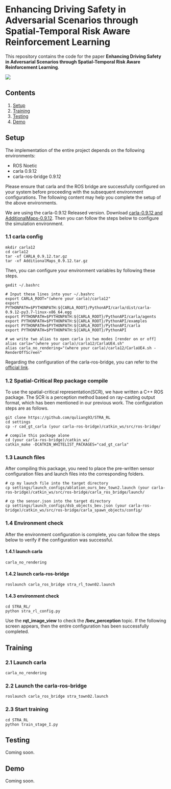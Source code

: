 # Enhancing Driving Safety in Adversarial Scenarios through Spatial-Temporal Risk Aware Reinforcement Learning

This repository contains the code for the paper **Enhancing Driving Safety in Adversarial Scenarios 
through Spatial-Temporal Risk Aware Reinforcement Learning**.


<img src="figures/dense-dynamic-scenarios.gif">

## Contents
1. [Setup](#setup)
2. [Training](#training)
3. [Testing](#testing)
4. [Demo](#demo)

## Setup

The implementation of the entire project depends on the following environments:

-  ROS Noetic
- carla 0.9.12
- carla-ros-bridge 0.9.12

Please ensure that carla and the ROS bridge are successfully configured on your system before proceeding with the subsequent environment configurations. The following content may help you complete the setup of the above environments.

We are using the carla-0.9.12 Released version. 
Download [carla-0.9.12 and AdditionalMaps-0.9.12](https://github.com/carla-simulator/carla/releases). Then you can follow the steps below to configure the simulation environment.

### 1.1 carla config

```Shell
mkdir carla12
cd carla12
tar -xf CARLA_0.9.12.tar.gz
tar -xf AdditionalMaps_0.9.12.tar.gz
```

Then, you can configure your environment variables by following these steps.

```Shell
gedit ~/.bashrc

# Input these lines into your ~/.bashrc
export CARLA_ROOT="(where your carla)/carla12"
export PYTHONPATH=$PYTHONPATH:${CARLA_ROOT}/PythonAPI/carla/dist/carla-0.9.12-py3.7-linux-x86_64.egg
export PYTHONPATH=$PYTHONPATH:${CARLA_ROOT}/PythonAPI/carla/agents
export PYTHONPATH=$PYTHONPATH:${CARLA_ROOT}/PythonAPI/examples
export PYTHONPATH=$PYTHONPATH:${CARLA_ROOT}/PythonAPI/carla
export PYTHONPATH=$PYTHONPATH:${CARLA_ROOT}/PythonAPI

# we write two alias to open carla in two modes [render on or off]
alias carla="(where your carla)/carla12/CarlaUE4.sh"
alias carla_no_rendering="(where your carla)/carla12/CarlaUE4.sh -RenderOffScreen"
```

Regarding the configuration of the carla-ros-bridge, you can refer to the [official link](https://github.com/carla-simulator/ros-bridge).

### 1.2 Spatial-Critical Rep package compile

To use the spatial-critical representation(SCR), we have written a C++ ROS package. The
SCR is a perception method based on ray-casting output format, which has been mentioned in our previous work. The configuration steps are
as follows.

```Shell
git clone https://github.com/quliang93/STRA_RL
cd settings
cp -r cad_gt_carla (your carla-ros-bridge)/catkin_ws/src/ros-bridge/

# compile this package alone
cd (your carla-ros-bridge)/catkin_ws/
catkin_make -DCATKIN_WHITELIST_PACKAGES="cad_gt_carla"
```
### 1.3 Launch files
After compiling this package, you need to place the pre-written sensor configuration files and launch files into the corresponding folders.
```Shell
# cp my launch file into the target directory
cp settings/launch_configs/ablation_ours_bev_town2.launch (your carla-ros-bridge)/catkin_ws/src/ros-bridge/carla_ros_bridge/launch/

# cp the sensor.json into the target directory
cp settings/launch_configs/dsb_objects_bev.json (your carla-ros-bridge)/catkin_ws/src/ros-bridge/carla_spawn_objects/config/
```

### 1.4 Environment check
After the environment configuration is complete, you can follow the steps below to verify if the configuration was successful.

#### 1.4.1 launch carla

```Shell
carla_no_rendering
```

#### 1.4.2 launch carla-ros-bridge
```Shell
roslaunch carla_ros_bridge stra_rl_town02.launch
```
#### 1.4.3 environment check
```Shell
cd STRA_RL/
python stra_rl_config.py
```

Use the **rqt_image_view** to check the **/bev_perception** topic. If the following screen appears,
then the entire configuration has been successfully completed.

## Training
### 2.1 Launch carla
```Shell
carla_no_rendering
```
### 2.2 Launch the carla-ros-bridge
```Shell
roslaunch carla_ros_bridge stra_town02.launch
```

### 2.3 Start training
```Shell
cd STRA_RL
python train_stage_I.py
```

## Testing
Coming soon.

## Demo
Coming soon.